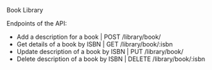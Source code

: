 Book Library 

Endpoints of the API:

- Add a description for a book | POST /library/book/
- Get details of a book by ISBN | GET /library/book/:isbn
- Update description of a book by ISBN | PUT /library/book/
- Delete description of a book by ISBN | DELETE /library/book/:isbn

